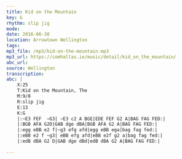 ```yaml
---
title: Kid on the Mountain
key: G
rhythm: slip jig
mode: 
date: 2016-06-30
location: Arrowtown Wellington
tags:
mp3_file: /mp3/kid-on-the-mountain.mp3
mp3_url: https://comhaltas.ie/music/detail/kid_on_the_mountain/
abc_url: 
source: Wellington
transcription:
abc: |
    X:25
    T:Kid on the Mountain, The
    M:9/8
    R:slip jig
    E:13
    K:G
    |:~E3 FEF  ~G3| ~E3 c2 A BGE|EDE FEF G2 A|BAG FAG FED:|
    |:BGB AFA G2D|GAB dge dBA|BGB AFA G2 A|BAG FAG FED:|
    |:egg eBB e2 f|~g3 efg afd|egg eBB ega|bag fag fed:|
    |:eBB e2 f ~g3| eBB efg afd|eBB e2f g2 a|bag fag fed:|
    |:edB dBA G2 D|GAB dge dBd|edB dBA G2 A|BAG FAG FED:|
    
---
```



